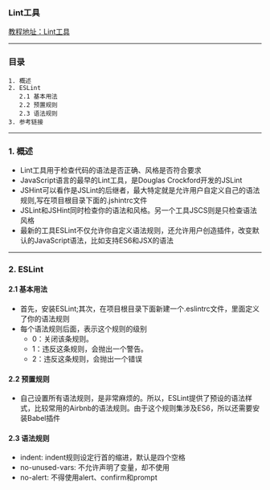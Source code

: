 ### Lint工具
[教程地址：Lint工具](http://javascript.ruanyifeng.com/tool/lint.html)

---
### 目录
```
1. 概述
2. ESLint
   2.1 基本用法
   2.2 预置规则
   2.3 语法规则
3. 参考链接
```

---
### 1. 概述
- Lint工具用于检查代码的语法是否正确、风格是否符合要求
- JavaScript语言的最早的Lint工具，是Douglas Crockford开发的JSLint
- JSHint可以看作是JSLint的后继者，最大特定就是允许用户自定义自己的语法规则,写在项目根目录下面的.jshintrc文件
- JSLint和JSHint同时检查你的语法和风格。另一个工具JSCS则是只检查语法风格
- 最新的工具ESLint不仅允许你自定义语法规则，还允许用户创造插件，改变默认的JavaScript语法，比如支持ES6和JSX的语法

---
### 2. ESLint

#### 2.1 基本用法
- 首先，安装ESLint;其次，在项目根目录下面新建一个.eslintrc文件，里面定义了你的语法规则
- 每个语法规则后面，表示这个规则的级别
  - 0：关闭该条规则。
  - 1：违反这条规则，会抛出一个警告。
  - 2：违反这条规则，会抛出一个错误

#### 2.2 预置规则
- 自己设置所有语法规则，是非常麻烦的。所以，ESLint提供了预设的语法样式，比较常用的Airbnb的语法规则。由于这个规则集涉及ES6，所以还需要安装Babel插件

#### 2.3 语法规则
- indent: indent规则设定行首的缩进，默认是四个空格
- no-unused-vars: 不允许声明了变量，却不使用
- no-alert: 不得使用alert、confirm和prompt
